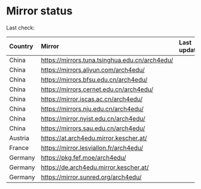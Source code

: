 <script src="./time.js"></script>
# Mirror status
Last check: <script type="text/javascript">localize(1738550962.8215113);</script>

|Country|Mirror|Last update|
|:------|:-----|:----------|
|China|https://mirrors.tuna.tsinghua.edu.cn/arch4edu/|<script type="text/javascript">localize(1738521559);</script>|
|China|https://mirrors.aliyun.com/arch4edu/|<script type="text/javascript">localize(1738521559);</script>|
|China|https://mirrors.bfsu.edu.cn/arch4edu/|<script type="text/javascript">localize(1738521559);</script>|
|China|https://mirrors.cernet.edu.cn/arch4edu/|<script type="text/javascript">localize(1738521559);</script>|
|China|https://mirror.iscas.ac.cn/arch4edu/|<script type="text/javascript">localize(1738521435);</script>|
|China|https://mirrors.nju.edu.cn/arch4edu/|<script type="text/javascript">localize(1738478258);</script>|
|China|https://mirror.nyist.edu.cn/arch4edu/|<script type="text/javascript">localize(1738478258);</script>|
|China|https://mirrors.sau.edu.cn/arch4edu/|<script type="text/javascript">localize(1731653531);</script>|
|Austria|https://at.arch4edu.mirror.kescher.at/|<script type="text/javascript">localize(1738521559);</script>|
|France|https://mirror.lesviallon.fr/arch4edu/|<script type="text/javascript">localize(1738521559);</script>|
|Germany|https://pkg.fef.moe/arch4edu/|<script type="text/javascript">localize(1738521559);</script>|
|Germany|https://de.arch4edu.mirror.kescher.at/|<script type="text/javascript">localize(1738521559);</script>|
|Germany|https://mirror.sunred.org/arch4edu/|<script type="text/javascript">localize(1738521559);</script>|

<script src="./tablefilter/tablefilter.js"></script>
<script src="./table.js"></script>